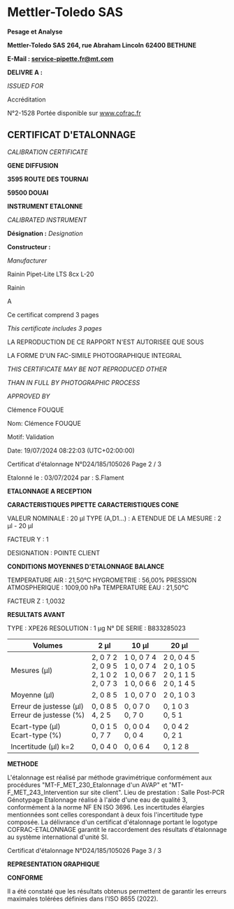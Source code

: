 # **Mettler-Toledo SAS**

**Pesage et Analyse**

**Mettler-Toledo SAS**
**264, rue Abraham Lincoln**
**62400 BETHUNE**

**E-Mail : service-pipette.fr@mt.com**


**DELIVRE A :**

_ISSUED FOR_


Accréditation

N°2-1528
Portée disponible
sur www.cofrac.fr
## **CERTIFICAT D'ETALONNAGE**

_CALIBRATION CERTIFICATE_

**GENE DIFFUSION**

**3595 ROUTE DES TOURNAI**

**59500 DOUAI**


**INSTRUMENT ETALONNE**

_CALIBRATED INSTRUMENT_


**Désignation :**
_Designation_

**Constructeur :**

_Manufacturer_


Rainin Pipet-Lite LTS 8cx L-20

Rainin



A



Ce certificat comprend 3 pages

_This certificate includes 3 pages_

LA REPRODUCTION DE CE RAPPORT N'EST AUTORISEE QUE SOUS

LA FORME D'UN FAC-SIMILE PHOTOGRAPHIQUE INTEGRAL

_THIS CERTIFICATE MAY BE NOT REPRODUCED OTHER_

_THAN IN FULL BY PHOTOGRAPHIC PROCESS_


_APPROVED BY_

Clémence FOUQUE

Nom: Clémence FOUQUE

Motif: Validation

Date: 19/07/2024 08:22:03 (UTC+02:00:00)

Certificat d'étalonnage N°D24/185/105026  Page 2 / 3

Etalonné le : 03/07/2024 par : S.Flament

**ETALONNAGE A RECEPTION**

**CARACTERISTIQUES PIPETTE** **CARACTERISTIQUES CONE**


VALEUR NOMINALE : 20 µl
TYPE (A,D1...) : A
ETENDUE DE LA MESURE : 2 µl - 20 µl

FACTEUR Y : 1


DESIGNATION : POINTE CLIENT


**CONDITIONS MOYENNES D'ETALONNAGE** **BALANCE**


TEMPERATURE AIR : 21,50°C
HYGROMETRIE : 56,00%
PRESSION ATMOSPHERIQUE : 1009,00 hPa
TEMPERATURE EAU : 21,50°C

FACTEUR Z : 1,0032

**RESULTATS AVANT**


TYPE : XPE26
RESOLUTION : 1 µg
N° DE SERIE : B833285023










|Volumes|2 µl|10 µl|20 µl|
|---|---|---|---|
|Mesures (µl)|2, 0 7 2<br>2, 0 9 5<br>2, 1 0 2<br>2, 0 7 3|1 0, 0 7 4<br>1 0, 0 7 4<br>1 0, 0 6 7<br>1 0, 0 6 6|2 0, 0 4 5<br>2 0, 1 0 5<br>2 0, 1 1 5<br>2 0, 1 4 5|
|Moyenne (µl)|2, 0 8 5|1 0, 0 7 0|2 0, 1 0 3|
|Erreur de justesse (µl)<br>Erreur de justesse (%)|0, 0 8 5<br>4, 2 5|0, 0 7 0<br>0, 7 0|0, 1 0 3<br>0, 5 1|
|Ecart-type (µl)<br>Ecart-type (%)|0, 0 1 5<br>0, 7 7|0, 0 0 4<br>0, 0 4|0, 0 4 2<br>0, 2 1|
|Incertitude (µl) k=2|0, 0 4 0|0, 0 6 4|0, 1 2 8|


**METHODE**

L'étalonnage est réalisé par méthode gravimétrique conformément aux procédures "MT-F_MET_230_Etalonnage d'un AVAP" et
"MT-F_MET_243_Intervention sur site client".
Lieu de prestation : Salle Post-PCR Génotypage
Etalonnage réalisé à l'aide d'une eau de qualité 3, conformément à la norme NF EN ISO 3696.
Les incertitudes élargies mentionnées sont celles corespondant à deux fois l'incertitude type composée.
La délivrance d'un certificat d'étalonnage portant le logotype COFRAC-ETALONNAGE garantit le raccordement des résultats d'étalonnage au système
international d'unité SI.

Certificat d'étalonnage N°D24/185/105026  Page 3 / 3

**REPRESENTATION GRAPHIQUE**

**CONFORME**

Il a été constaté que les résultats obtenus permettent de garantir les erreurs maximales tolérées définies dans l'ISO 8655 (2022).

